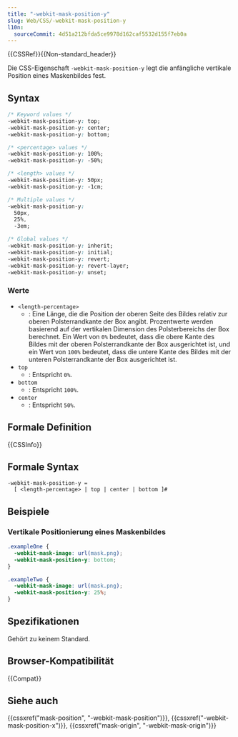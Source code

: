 ```yaml
---
title: "-webkit-mask-position-y"
slug: Web/CSS/-webkit-mask-position-y
l10n:
  sourceCommit: 4d51a212bfda5ce9978d162caf5532d155f7eb0a
---
```


{{CSSRef}}{{Non-standard_header}}

Die CSS-Eigenschaft `-webkit-mask-position-y` legt die anfängliche vertikale Position eines Maskenbildes fest.

## Syntax

```css
/* Keyword values */
-webkit-mask-position-y: top;
-webkit-mask-position-y: center;
-webkit-mask-position-y: bottom;

/* <percentage> values */
-webkit-mask-position-y: 100%;
-webkit-mask-position-y: -50%;

/* <length> values */
-webkit-mask-position-y: 50px;
-webkit-mask-position-y: -1cm;

/* Multiple values */
-webkit-mask-position-y:
  50px,
  25%,
  -3em;

/* Global values */
-webkit-mask-position-y: inherit;
-webkit-mask-position-y: initial;
-webkit-mask-position-y: revert;
-webkit-mask-position-y: revert-layer;
-webkit-mask-position-y: unset;
```

### Werte

- `<length-percentage>`
  - : Eine Länge, die die Position der oberen Seite des Bildes relativ zur oberen Polsterrandkante der Box angibt. Prozentwerte werden basierend auf der vertikalen Dimension des Polsterbereichs der Box berechnet. Ein Wert von `0%` bedeutet, dass die obere Kante des Bildes mit der oberen Polsterrandkante der Box ausgerichtet ist, und ein Wert von `100%` bedeutet, dass die untere Kante des Bildes mit der unteren Polsterrandkante der Box ausgerichtet ist.
- `top`
  - : Entspricht `0%`.
- `bottom`
  - : Entspricht `100%`.
- `center`
  - : Entspricht `50%`.

## Formale Definition

{{CSSInfo}}

## Formale Syntax

```plain
-webkit-mask-position-y =
  [ <length-percentage> | top | center | bottom ]#
```

## Beispiele

### Vertikale Positionierung eines Maskenbildes

```css
.exampleOne {
  -webkit-mask-image: url(mask.png);
  -webkit-mask-position-y: bottom;
}

.exampleTwo {
  -webkit-mask-image: url(mask.png);
  -webkit-mask-position-y: 25%;
}
```

## Spezifikationen

Gehört zu keinem Standard.

## Browser-Kompatibilität

{{Compat}}

## Siehe auch

{{cssxref("mask-position", "-webkit-mask-position")}}, {{cssxref("-webkit-mask-position-x")}}, {{cssxref("mask-origin", "-webkit-mask-origin")}}
